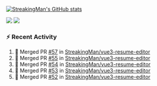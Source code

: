 [![StreakingMan's GitHub stats](https://streakingman-github-readme-stats.vercel.app/api?username=StreakingMan&show_icons=true)](https://github.com/anuraghazra/github-readme-stats)

<p>
  <img src="https://streakingman-github-readme-stats.vercel.app/api/top-langs/?username=StreakingMan&layout=compact&langs_count=8" />
  <img src="https://streakingman-github-readme-stats.vercel.app/api/wakatime?username=StreakingMan&layout=compact&langs_count=8" />
</p>

### :zap: Recent Activity

<!--START_SECTION:activity-->
1. 🎉 Merged PR [#57](https://github.com/StreakingMan/vue3-resume-editor/pull/57) in [StreakingMan/vue3-resume-editor](https://github.com/StreakingMan/vue3-resume-editor)
2. 🎉 Merged PR [#55](https://github.com/StreakingMan/vue3-resume-editor/pull/55) in [StreakingMan/vue3-resume-editor](https://github.com/StreakingMan/vue3-resume-editor)
3. 🎉 Merged PR [#54](https://github.com/StreakingMan/vue3-resume-editor/pull/54) in [StreakingMan/vue3-resume-editor](https://github.com/StreakingMan/vue3-resume-editor)
4. 🎉 Merged PR [#53](https://github.com/StreakingMan/vue3-resume-editor/pull/53) in [StreakingMan/vue3-resume-editor](https://github.com/StreakingMan/vue3-resume-editor)
5. 🎉 Merged PR [#52](https://github.com/StreakingMan/vue3-resume-editor/pull/52) in [StreakingMan/vue3-resume-editor](https://github.com/StreakingMan/vue3-resume-editor)
<!--END_SECTION:activity-->


<!---
StreakingMan/StreakingMan is a ✨ special ✨ repository because its `README.md` (this file) appears on your GitHub profile.
You can click the Preview link to take a look at your changes.
--->


